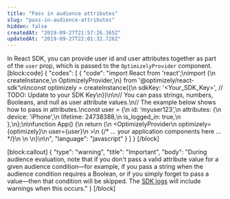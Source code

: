 ```yaml
---
title: "Pass in audience attributes"
slug: "pass-in-audience-attributes"
hidden: false
createdAt: "2019-09-27T21:57:26.365Z"
updatedAt: "2019-09-27T22:01:32.726Z"
---
```

In React SDK, you can provide user id and user attributes together as part of the `user` prop, which is passed to the `OptimizelyProvider` component.
[block:code]
{
  "codes": [
    {
      "code": "import React from 'react';\nimport {\n  createInstance,\n  OptimizelyProvider,\n} from '@optimizely/react-sdk'\n\nconst optimizely = createInstance({\n  sdkKey: '<Your_SDK_Key>', // TODO: Update to your SDK Key\n})\n\n// You can pass strings, numbers, Booleans, and null as user attribute values.\n// The example below shows how to pass in attributes.\nconst user = {\n  id: ‘myuser123’,\n  attributes: {\n    device: 'iPhone',\n    lifetime: 24738388,\n    is_logged_in: true,\n  },\n};\n\nfunction App() {\n  return (\n    <OptimizelyProvider\n      optimizely={optimizely}\n      user={user}\n    >\n    {/* … your application components here … */}\n    </OptimizelyProvider>\n  </App>\n}\n\n",
      "language": "javascript"
    }
  ]
}
[/block]

[block:callout]
{
  "type": "warning",
  "title": "Important",
  "body": "During audience evaluation, note that if you don't pass a valid attribute value for a given audience condition—for example, if you pass a string when the audience condition requires a Boolean, or if you simply forget to pass a value—then that condition will be skipped. The [SDK logs](doc:customize-logger-react) will include warnings when this occurs."
}
[/block]